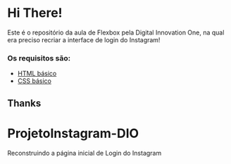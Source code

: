 # Hi There! 

Este é o repositório da aula de Flexbox pela Digital Innovation One, na qual era preciso recriar a interface de login do Instagram! 

### Os requisitos são:

* [HTML básico](https://www.w3schools.com/html/)
* [CSS básico](https://developer.mozilla.org/pt-BR/docs/Web/CSS)

## Thanks  

# ProjetoInstagram-DIO
Reconstruindo a página inicial de Login do Instagram
